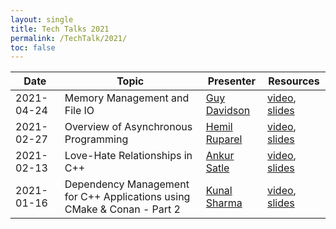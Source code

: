 ```yaml
---
layout: single
title: Tech Talks 2021
permalink: /TechTalk/2021/
toc: false
---
```

| Date |  Topic  | Presenter | Resources |
|---|---|---|---|
| 2021-04-24 |  Memory Management and File IO  | [Guy Davidson](https://www.linkedin.com/in/guy-davidson-0b4789/) | [video](), [slides](https://github.com/CppIndia-UserGroup/CppIndia-SessionDocuments/tree/master/2021/04-24) |
| 2021-02-27 |  Overview of Asynchronous Programming  | [Hemil Ruparel](https://www.linkedin.com/in/hemil-ruparel-2aa513166/) | [video](https://youtu.be/wEs-oiG0brk), [slides](https://github.com/CppIndia-UserGroup/CppIndia-SessionDocuments/tree/master/2021/27-02-2021) |
| 2021-02-13 |  Love-Hate Relationships in C++  | [Ankur Satle](https://www.linkedin.com/in/ankursatle) | [video](https://youtu.be/2MFWOAptijU), [slides](https://github.com/CppIndia-UserGroup/CppIndia-SessionDocuments/tree/master/2021/02-13) |
| 2021-01-16 |  Dependency Management for C++ Applications using CMake & Conan - Part 2  | [Kunal Sharma](https://www.linkedin.com/in/kunalsharmaaa/) | [video](https://youtu.be/vVtXqeOrizY), [slides](https://github.com/CppIndia-UserGroup/CppIndia-SessionDocuments/tree/master/16-01-2021) |